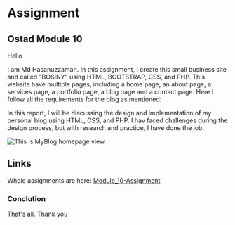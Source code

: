 # Assignment

## Ostad Module 10


Hello

I am Md Hasanuzzaman. In this assignment, I create this small business site and called "BOSINY" using HTML, BOOTSTRAP, CSS, and PHP. This website have multiple pages, including a home page, an about page, a services page, a portfolio page, a blog page and a contact page. Here I follow all the requirements for the blog as mentioned:

In this report, I will be discussing the design and implementation of my personal blog using HTML, CSS, and PHP. I hav faced challenges during the design process, but with research and practice, I have done the job.



![](https://postimg.cc/21wkdmB7 "This is MyBlog homepage view.")

## Links

Whole assignments are here: [Module_10-Assignment](https://github.com/HasanHira/assignment-module_10)



### Conclution

That's all. Thank you
